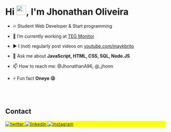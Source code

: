 
<h1 align="left">Hi <img src="https://raw.githubusercontent.com/kaueMarques/kaueMarques/master/hi.gif" height="30px">, I'm Jhonathan Oliveira</h1>

- 🔥 Student Web Developer & Start programming 

- 🔭 I’m currently working at [TEG Monitor](https://tegmonitor.com.br)

- ▶️ I (not) regularly post videos on [youtube.com/maykbrito](https://youtube.com/maykbrito)

- 💬 Ask me about **JavaScript, HTML, CSS, SQL, Node.JS**

- 📫 How to reach me: @JhonathanA96, @_jhonn

- ⚡ Fun fact **Oneye 😜**



<br><br>

## Contact

<p align="left" style="background:yellow">
<a href="https://twitter.com/JhonathanA96" target="_blank">
  <img align="center" src="https://img.shields.io/badge/-Jhonathan-05122A?style=flat&logo=twitter" alt="twitter"/>  
</a>
<a href="https://www.linkedin.com/in/jhonathan-oliveira-1220a2142/" target="_blank">
  <img align="center" src="https://img.shields.io/badge/-Jhonathan-05122A?style=flat&logo=linkedin" alt="linkedin"/>
</a>
<a href="https://www.instagram.com/_jhonn/" target="_blank">
 <img align="center" src="https://img.shields.io/badge/-Jhonathan-05122A?style=flat&logo=instagram" alt="instagram"/>
</a>
</p>


<!--
### Hi there 👋


- 🔭 I’m currently working at TEG Monitor
- 🌱 I’m currently learning HTML, CSS, JavaScript, SQL, Node.js
- 🤔 I’m looking for help with Javascript, React and Node.js
- 💬 Ask me about anything
- 📫 How to reach me: @JhonathanA96, @_jhonn
- 😄 Pronouns: He/Him
-->
